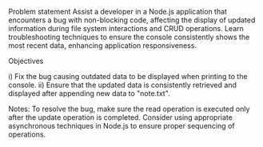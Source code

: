 Problem statement
Assist a developer in a Node.js application that encounters a bug with non-blocking code, affecting the display of updated information during file system interactions and CRUD operations. Learn troubleshooting techniques to ensure the console consistently shows the most recent data, enhancing application responsiveness.

Objectives

i) Fix the bug causing outdated data to be displayed when printing to the console.
ii) Ensure that the updated data is consistently retrieved and displayed after appending new data to "note.txt".

Notes:
To resolve the bug, make sure the read operation is executed only after the update operation is completed.
Consider using appropriate asynchronous techniques in Node.js to ensure proper sequencing of operations.
